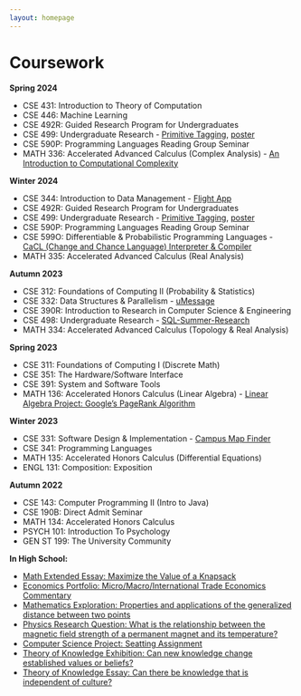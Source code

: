 ```yaml
---
layout: homepage
---
```


# Coursework

**Spring 2024**
- CSE 431: Introduction to Theory of Computation
- CSE 446: Machine Learning
- CSE 492R: Guided Research Program for Undergraduates
- CSE 499: Undergraduate Research - [Primitive Tagging](https://github.com/merlinyx/primtag), [poster](https://github.com/merlinyx/primtag/blob/main/poster.png)
- CSE 590P: Programming Languages Reading Group Seminar
- MATH 336: Accelerated Advanced Calculus (Complex Analysis) - [An Introduction to Computational Complexity](./assets/files/An_Introduction_to_Computational_Complexity.pdf)

**Winter 2024**
- CSE 344: Introduction to Data Management - [Flight App](https://github.com/az15240/Flight-App)
- CSE 492R: Guided Research Program for Undergraduates
- CSE 499: Undergraduate Research - [Primitive Tagging](https://github.com/merlinyx/primtag), [poster](https://github.com/merlinyx/primtag/blob/main/poster.png)
- CSE 590P: Programming Languages Reading Group Seminar
- CSE 599O: Differentiable & Probabilistic Programming Languages - [CaCL (Change and Chance Language) Interpreter & Compiler](https://gitlab.cs.washington.edu/599o-wi24-dppl/yz489/cacl)
- MATH 335: Accelerated Advanced Calculus (Real Analysis)

**Autumn 2023**
- CSE 312: Foundations of Computing II (Probability & Statistics)
- CSE 332: Data Structures & Parallelism - [uMessage](TBD)
- CSE 390R: Introduction to Research in Computer Science & Engineering
- CSE 498: Undergraduate Research - [SQL-Summer-Research](https://github.com/az15240/SQL-Summer-Research/)
- MATH 334: Accelerated Advanced Calculus (Topology & Real Analysis)

**Spring 2023**
- CSE 311: Foundations of Computing I (Discrete Math)
- CSE 351: The Hardware/Software Interface
- CSE 391: System and Software Tools
- MATH 136: Accelerated Honors Calculus (Linear Algebra) - [Linear Algebra Project: Google’s PageRank Algorithm](./assets/files/Google_s_PageRank_algorithm_Linear_algebra_project.pdf)

**Winter 2023**
- CSE 331: Software Design & Implementation - [Campus Map Finder](https://github.com/az15240/Campus-Path-Finder)
- CSE 341: Programming Languages
- MATH 135: Accelerated Honors Calculus (Differential Equations)
- ENGL 131: Composition: Exposition

**Autumn 2022**
- CSE 143: Computer Programming II (Intro to Java)
- CSE 190B: Direct Admit Seminar
- MATH 134: Accelerated Honors Calculus
- PSYCH 101: Introduction To Psychology
- GEN ST 199: The University Community

**In High School:**
- [Math Extended Essay: Maximize the Value of a Knapsack](./assets/files/WHBC/EE%20-%20DP2-3%20Stanley%20Guang%20YANG.pdf)
- [Economics Portfolio: Micro/Macro/International Trade Economics Commentary](./assets/files/WHBC/Guang%20Yang,%20Stanley,%20HL%20Economics%20Portfolio.pdf)
- [Mathematics Exploration: Properties and applications of the generalized distance between two points](./assets/files/WHBC/YANG%20GUANG,%20Stanley,%20DP1-3,%20Math%20IA%20final%20version.pdf)
- [Physics Research Question: What is the relationship between the magnetic field strength of a permanent magnet and its temperature?](./assets/files/WHBC/YANG%20GUANG,%20Stanley,%20DP2-3,%20CS%20IA%20First%20Draft.zip)
- [Computer Science Project: Seatting Assignment](./assets/files/WHBC/YANG%20GUANG,%20Stanley,%20DP2-3,%20Physics%20IA%20Final%20Version.pdf)
- [Theory of Knowledge Exhibition: Can new knowledge change established values or beliefs?](./assets/files/WHBC/TOK%20Exhibition%20-%20IBDP2-3%20Stanley.docx)
- [Theory of Knowledge Essay: Can there be knowledge that is independent of culture?](./assets/files/WHBC/YANG%20GUANG,%20Stanley,%20TOK%20essay.docx)